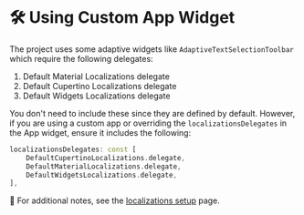 # 🛠️ Using Custom App Widget

The project uses some adaptive widgets like `AdaptiveTextSelectionToolbar` which require the following delegates:

1. Default Material Localizations delegate
2. Default Cupertino Localizations delegate
3. Default Widgets Localizations delegate

You don't need to include these since they are defined by default. However, if you are using a custom app or overriding the `localizationsDelegates` in the App widget, ensure it includes the following:

```dart
localizationsDelegates: const [
    DefaultCupertinoLocalizations.delegate,
    DefaultMaterialLocalizations.delegate,
    DefaultWidgetsLocalizations.delegate,
],
```

📄 For additional notes, see the [localizations setup](./localizations_setup.md) page.

